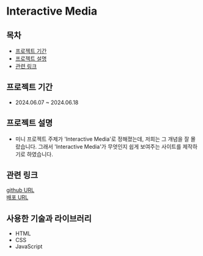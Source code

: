 # Interactive Media

## 목차
- [프로젝트 기간](프로젝트-기간)
- [프로젝트 설명](프로젝트-설명)
- [관련 링크](관련-링크)

## 프로젝트 기간
- 2024.06.07 ~ 2024.06.18

## 프로젝트 설명
- 미니 프로젝트 주제가 'Interactive Media'로 정해졌는데, 저희는 그 개념을 잘 몰랐습니다. 그래서 'Interactive Media'가 무엇인지 쉽게 보여주는 사이트를 제작하기로 하였습니다.

## 관련 링크
[github URL](https://github.com/soulsdhed/miniproject_im) 
<br/>
[배포 URL](https://soulsdhed.github.io/miniproject_im/)

## 사용한 기술과 라이브러리
- HTML
- CSS
- JavaScript
